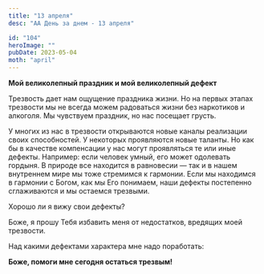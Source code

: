```yaml
---
title: "13 апреля"
desc: "АА День за днем - 13 апреля"

id: "104"
heroImage: ""
pubDate: 2023-05-04
moth: "april"
---
```


**Мой великолепный праздник и мой великолепный дефект**

Трезвость дает нам ощущение праздника жизни. Но на первых этапах трезвости мы
не всегда можем радоваться жизни без наркотиков и алкоголя. Мы чувствуем
праздник, но нас посещает грусть.

У многих из нас в трезвости открываются новые каналы реализации своих
способностей. У некоторых проявляются новые таланты. Но как бы в качестве
компенсации у нас могут проявляться те или иные дефекты. Например: если
человек умный, его может одолевать гордыня. В природе все находится в
равновесии — так и в нашем внутреннем мире мы тоже стремимся к гармонии. Если
мы находимся в гармонии с Богом, как мы Его понимаем, наши дефекты постепенно
сглаживаются и мы остаемся трезвыми.

Хорошо ли я вижу свои дефекты?

Боже, я прошу Тебя избавить меня от недостатков, вредящих моей трезвости.

Над какими дефектами характера мне надо поработать:

**Боже, помоги мне сегодня остаться трезвым!**
